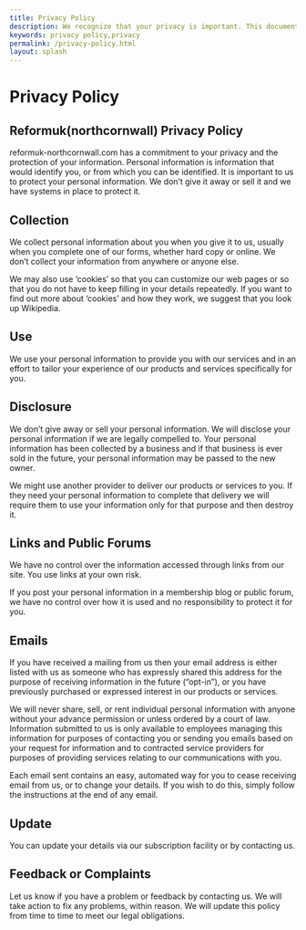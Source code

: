 ```yaml
---
title: Privacy Policy
description: We recognize that your privacy is important. This document outlines the types of personal information we receive and collect when you use reformuk-northcornwall.com
keywords: privacy policy,privacy
permalink: /privacy-policy.html
layout: splash
---
```

# Privacy Policy

## Reformuk(northcornwall) Privacy Policy
reformuk-northcornwall.com has a commitment to your privacy and the protection of your information. Personal information is information that would identify you, or from which you can be identified. It is important to us to protect your personal information. We don’t give it away or sell it and we have systems in place to protect it.

## Collection
We collect personal information about you when you give it to us, usually when you complete one of our forms, whether hard copy or online. We don’t collect your information from anywhere or anyone else.

We may also use ‘cookies’ so that you can customize our web pages or so that you do not have to keep filling in your details repeatedly. If you want to find out more about ‘cookies’ and how they work, we suggest that you look up Wikipedia.

## Use
We use your personal information to provide you with our services and in an effort to tailor your experience of our products and services specifically for you.

## Disclosure
We don’t give away or sell your personal information. We will disclose your personal information if we are legally compelled to. Your personal information has been collected by a business and if that business is ever sold in the future, your personal information may be passed to the new owner.

We might use another provider to deliver our products or services to you. If they need your personal information to complete that delivery we will require them to use your information only for that purpose and then destroy it.

## Links and Public Forums
We have no control over the information accessed through links from our site. You use links at your own risk.

If you post your personal information in a membership blog or public forum, we have no control over how it is used and no responsibility to protect it for you.


## Emails
If you have received a mailing from us then your email address is either listed with us as someone who has expressly shared this address for the purpose of receiving information in the future (“opt-in”), or you have previously purchased or expressed interest in our products or services.

We will never share, sell, or rent individual personal information with anyone without your advance permission or unless ordered by a court of law. Information submitted to us is only available to employees managing this information for purposes of contacting you or sending you emails based on your request for information and to contracted service providers for purposes of providing services relating to our communications with you.

Each email sent contains an easy, automated way for you to cease receiving email from us, or to change your details. If you wish to do this, simply follow the instructions at the end of any email.

## Update
You can update your details via our subscription facility or by contacting us.

## Feedback or Complaints
Let us know if you have a problem or feedback by contacting us. We will take action to fix any problems, within reason. We will update this policy from time to time to meet our legal obligations.
